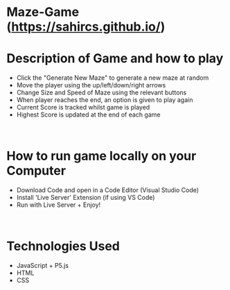# Maze-Game (https://sahircs.github.io/)

# Description of Game and how to play 

- Click the "Generate New Maze" to generate a new maze at random
- Move the player using the up/left/down/right arrows
- Change Size and Speed of Maze using the relevant buttons
- When player reaches the end, an option is given to play again
- Current Score is tracked whilst game is played
- Highest Score is updated at the end of each game

<br/>

# How to run game locally on your Computer

- Download Code and open in a Code Editor (Visual Studio Code)
- Install 'Live Server' Extension (if using VS Code)
- Run with Live Server + Enjoy!

<br/>

# Technologies Used

- JavaScript + P5.js
- HTML
- CSS
